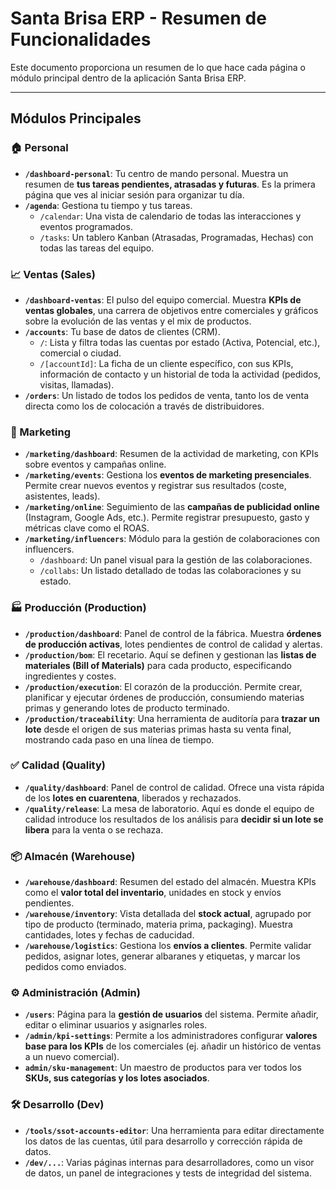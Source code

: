 # Santa Brisa ERP - Resumen de Funcionalidades

Este documento proporciona un resumen de lo que hace cada página o módulo principal dentro de la aplicación Santa Brisa ERP.

---

## Módulos Principales

### 🏠 Personal
- **`/dashboard-personal`**: Tu centro de mando personal. Muestra un resumen de **tus tareas pendientes, atrasadas y futuras**. Es la primera página que ves al iniciar sesión para organizar tu día.
- **`/agenda`**: Gestiona tu tiempo y tus tareas.
    - `/calendar`: Una vista de calendario de todas las interacciones y eventos programados.
    - `/tasks`: Un tablero Kanban (Atrasadas, Programadas, Hechas) con todas las tareas del equipo.

### 📈 Ventas (Sales)
- **`/dashboard-ventas`**: El pulso del equipo comercial. Muestra **KPIs de ventas globales**, una carrera de objetivos entre comerciales y gráficos sobre la evolución de las ventas y el mix de productos.
- **`/accounts`**: Tu base de datos de clientes (CRM).
    - `/`: Lista y filtra todas las cuentas por estado (Activa, Potencial, etc.), comercial o ciudad.
    - `/[accountId]`: La ficha de un cliente específico, con sus KPIs, información de contacto y un historial de toda la actividad (pedidos, visitas, llamadas).
- **`/orders`**: Un listado de todos los pedidos de venta, tanto los de venta directa como los de colocación a través de distribuidores.

### 📢 Marketing
- **`/marketing/dashboard`**: Resumen de la actividad de marketing, con KPIs sobre eventos y campañas online.
- **`/marketing/events`**: Gestiona los **eventos de marketing presenciales**. Permite crear nuevos eventos y registrar sus resultados (coste, asistentes, leads).
- **`/marketing/online`**: Seguimiento de las **campañas de publicidad online** (Instagram, Google Ads, etc.). Permite registrar presupuesto, gasto y métricas clave como el ROAS.
- **`/marketing/influencers`**: Módulo para la gestión de colaboraciones con influencers.
    - `/dashboard`: Un panel visual para la gestión de las colaboraciones.
    - `/collabs`: Un listado detallado de todas las colaboraciones y su estado.

### 🏭 Producción (Production)
- **`/production/dashboard`**: Panel de control de la fábrica. Muestra **órdenes de producción activas**, lotes pendientes de control de calidad y alertas.
- **`/production/bom`**: El recetario. Aquí se definen y gestionan las **listas de materiales (Bill of Materials)** para cada producto, especificando ingredientes y costes.
- **`/production/execution`**: El corazón de la producción. Permite crear, planificar y ejecutar órdenes de producción, consumiendo materias primas y generando lotes de producto terminado.
- **`/production/traceability`**: Una herramienta de auditoría para **trazar un lote** desde el origen de sus materias primas hasta su venta final, mostrando cada paso en una línea de tiempo.

### ✅ Calidad (Quality)
- **`/quality/dashboard`**: Panel de control de calidad. Ofrece una vista rápida de los **lotes en cuarentena**, liberados y rechazados.
- **`/quality/release`**: La mesa de laboratorio. Aquí es donde el equipo de calidad introduce los resultados de los análisis para **decidir si un lote se libera** para la venta o se rechaza.

### 📦 Almacén (Warehouse)
- **`/warehouse/dashboard`**: Resumen del estado del almacén. Muestra KPIs como el **valor total del inventario**, unidades en stock y envíos pendientes.
- **`/warehouse/inventory`**: Vista detallada del **stock actual**, agrupado por tipo de producto (terminado, materia prima, packaging). Muestra cantidades, lotes y fechas de caducidad.
- **`/warehouse/logistics`**: Gestiona los **envíos a clientes**. Permite validar pedidos, asignar lotes, generar albaranes y etiquetas, y marcar los pedidos como enviados.

### ⚙️ Administración (Admin)
- **`/users`**: Página para la **gestión de usuarios** del sistema. Permite añadir, editar o eliminar usuarios y asignarles roles.
- **`/admin/kpi-settings`**: Permite a los administradores configurar **valores base para los KPIs** de los comerciales (ej. añadir un histórico de ventas a un nuevo comercial).
- **`admin/sku-management`**: Un maestro de productos para ver todos los **SKUs, sus categorías y los lotes asociados**.

### 🛠️ Desarrollo (Dev)
- **`/tools/ssot-accounts-editor`**: Una herramienta para editar directamente los datos de las cuentas, útil para desarrollo y corrección rápida de datos.
- **`/dev/...`**: Varias páginas internas para desarrolladores, como un visor de datos, un panel de integraciones y tests de integridad del sistema.
